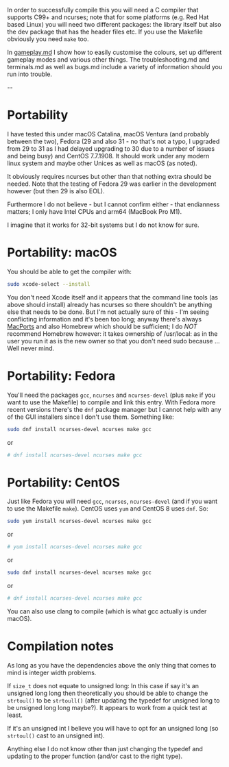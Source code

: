 In order to successfully compile this you will need a C compiler that supports
C99+ and ncurses; note that for some platforms (e.g. Red Hat based Linux) you
will need two different packages: the library itself but also the dev package
that has the header files etc. If you use the Makefile obviously you need `make`
too.

In [gameplay.md](gameplay.md) I show how to easily customise the colours, set up
different gameplay modes and various other things. The troubleshooting.md
and terminals.md as well as bugs.md include a variety of information
should you run into trouble.

--

# Portability

I have tested this under macOS Catalina, macOS Ventura (and probably between the
two), Fedora (29 and also 31 - no that's not a typo, I upgraded from 29 to 31 as
I had delayed upgrading to 30 due to a number of issues and being busy) and
CentOS 7.7.1908. It should work under any modern linux system and maybe other
Unices as well as macOS (as noted).

It obviously requires ncurses but other than that nothing extra should be
needed. Note that the testing of Fedora 29 was earlier in the development
however (but then 29 is also EOL).

Furthermore I do not believe - but I cannot confirm either - that endianness
matters; I only have Intel CPUs and arm64 (MacBook Pro M1).

I imagine that it works for 32-bit systems but I do not know for sure.


# Portability: macOS

You should be able to get the compiler with:

```sh
sudo xcode-select --install
```

You don't need Xcode itself and it appears that the command line tools (as above
should install) already has ncurses so there shouldn't be anything else that
needs to be done. But I'm not actually sure of this - I'm seeing conflicting
information and it's been too long; anyway there's always [MacPorts][] and also
Homebrew which should be sufficient; I do *NOT* recommend Homebrew however:
it takes ownership of /usr/local: as in the user you run it as is the new owner
so that you don't need sudo because ... Well never mind.


# Portability: Fedora

You'll need the packages `gcc`, `ncurses` and `ncurses-devel` (plus `make` if
you want to use the Makefile) to compile and link this entry. With Fedora more
recent versions there's the `dnf` package manager but I cannot help with any of
the GUI installers since I don't use them. Something like:

```sh
sudo dnf install ncurses-devel ncurses make gcc
```

or

```sh
# dnf install ncurses-devel ncurses make gcc
```

# Portability: CentOS

Just like Fedora you will need `gcc`, `ncurses`, `ncurses-devel` (and if you
want to use the Makefile `make`). CentOS uses `yum` and CentOS 8 uses `dnf`.
So:

```sh
sudo yum install ncurses-devel ncurses make gcc
```

or

```sh
# yum install ncurses-devel ncurses make gcc
```

or

```sh
sudo dnf install ncurses-devel ncurses make gcc
```

or

```sh
# dnf install ncurses-devel ncurses make gcc
```

You can also use clang to compile (which is what gcc actually is under macOS).


# Compilation notes

As long as you have the dependencies above the only thing that comes to mind is
integer width problems.

If `size_t` does not equate to unsigned long: In this case if say it's an
unsigned long long then theoretically you should be able to change the
`strtoul()` to be `strtoull()` (after updating the typedef for unsigned long to
be unsigned long long maybe?). It appears to work from a quick test at least.

If it's an unsigned int I believe you will have to opt for an unsigned long (so
`strtoul()` cast to an unsigned int).

Anything else I do not know other than just changing the typedef and updating to
the proper function (and/or cast to the right type).

[MacPorts]: https://www.macports.org


<!--

    Copyright © 1984-2024 by Landon Curt Noll. All Rights Reserved.

    You are free to share and adapt this file under the terms of this license:

	Creative Commons Attribution-ShareAlike 4.0 International (CC BY-SA 4.0)

    For more information, see:

	https://creativecommons.org/licenses/by-sa/4.0/

-->
